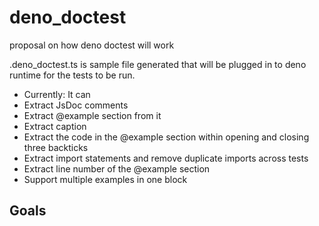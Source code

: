 # deno_doctest

proposal on how deno doctest will work

.deno_doctest.ts is sample file generated that will be plugged in to deno runtime
for the tests to be run.

- Currently: It can
- Extract JsDoc comments
- Extract @example section from it
- Extract caption
- Extract the code in the @example section within opening and closing three backticks
- Extract import statements and remove duplicate imports across tests
- Extract line number of the @example section
- Support multiple examples in one block

## Goals
